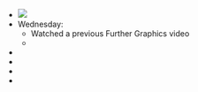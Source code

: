 - ![](local:///home/mali/remnote/remnote-614c8a3b6997e6001643dfce/files/2EvOhDCrSfHdp7_UCXVQD2mq8fo0gsvjavEwzaYwWnCI1mV5m97s7ICNT_7CR05g2zLF6Vb6X6tGZdqf8cKMCSTehLL6Nd2TGyzXe9MdFDZ5XP-7TYclKRClrr2Lptja.png) 
- Wednesday:
    - Watched a previous Further Graphics video
    - 
- 
- 
- 
- 
